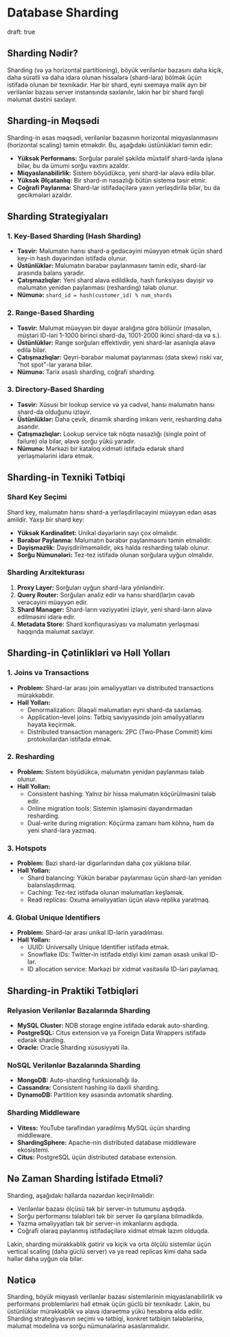 # Database Sharding
draft: true

## Sharding Nədir?

Sharding (və ya horizontal partitioning), böyük verilənlər bazasını daha kiçik, daha sürətli və daha idarə olunan hissələrə (shard-lara) bölmək üçün istifadə olunan bir texnikadır. Hər bir shard, eyni sxemaya malik ayrı bir verilənlər bazası server instansında saxlanılır, lakin hər bir shard fərqli məlumat dəstini saxlayır.

## Sharding-in Məqsədi

Sharding-in əsas məqsədi, verilənlər bazasının horizontal miqyaslanmasını (horizontal scaling) təmin etməkdir. Bu, aşağıdakı üstünlükləri təmin edir:

- **Yüksək Performans:** Sorğular paralel şəkildə müxtəlif shard-larda işlənə bilər, bu da ümumi sorğu vaxtını azaldır.
- **Miqyaslanabilirlik:** Sistem böyüdükcə, yeni shard-lar əlavə edilə bilər.
- **Yüksək Əlçatanlıq:** Bir shard-ın nasazlığı bütün sistemə təsir etmir.
- **Coğrafi Paylanma:** Shard-lar istifadəçilərə yaxın yerləşdirilə bilər, bu da gecikmələri azaldır.

## Sharding Strategiyaları

### 1. Key-Based Sharding (Hash Sharding)

- **Təsvir:** Məlumatın hansı shard-a gedəcəyini müəyyən etmək üçün shard key-in hash dəyərindən istifadə olunur.
- **Üstünlüklər:** Məlumatın bərabər paylanmasını təmin edir, shard-lar arasında balans yaradır.
- **Çatışmazlıqlar:** Yeni shard əlavə edildikdə, hash funksiyası dəyişir və məlumatın yenidən paylanması (resharding) tələb olunur.
- **Nümunə:** `shard_id = hash(customer_id) % num_shards`

### 2. Range-Based Sharding

- **Təsvir:** Məlumat müəyyən bir dəyər aralığına görə bölünür (məsələn, müştəri ID-ləri 1-1000 birinci shard-da, 1001-2000 ikinci shard-da və s.).
- **Üstünlüklər:** Range sorğuları effektivdir, yeni shard-lar asanlıqla əlavə edilə bilər.
- **Çatışmazlıqlar:** Qeyri-bərabər məlumat paylanması (data skew) riski var, "hot spot"-lar yarana bilər.
- **Nümunə:** Tarix əsaslı sharding, coğrafi sharding.

### 3. Directory-Based Sharding

- **Təsvir:** Xüsusi bir lookup service və ya cədvəl, hansı məlumatın hansı shard-da olduğunu izləyir.
- **Üstünlüklər:** Daha çevik, dinamik sharding imkanı verir, resharding daha asandır.
- **Çatışmazlıqlar:** Lookup service tək nöqtə nasazlığı (single point of failure) ola bilər, əlavə sorğu yükü yaradır.
- **Nümunə:** Mərkəzi bir kataloq xidməti istifadə edərək shard yerləşmələrini idarə etmək.

## Sharding-in Texniki Tətbiqi

### Shard Key Seçimi

Shard key, məlumatın hansı shard-a yerləşdiriləcəyini müəyyən edən əsas amildir. Yaxşı bir shard key:

- **Yüksək Kardinalitet:** Unikal dəyərlərin sayı çox olmalıdır.
- **Bərabər Paylanma:** Məlumatın bərabər paylanmasını təmin etməlidir.
- **Dəyişməzlik:** Dəyişdirilməməlidir, əks halda resharding tələb olunur.
- **Sorğu Nümunələri:** Tez-tez istifadə olunan sorğulara uyğun olmalıdır.

### Sharding Arxitekturası

1. **Proxy Layer:** Sorğuları uyğun shard-lara yönləndirir.
2. **Query Router:** Sorğuları analiz edir və hansı shard(lar)ın cavab verəcəyini müəyyən edir.
3. **Shard Manager:** Shard-ların vəziyyətini izləyir, yeni shard-ların əlavə edilməsini idarə edir.
4. **Metadata Store:** Shard konfiqurasiyası və məlumatın yerləşməsi haqqında məlumat saxlayır.

## Sharding-in Çətinlikləri və Həll Yolları

### 1. Joins və Transactions

- **Problem:** Shard-lar arası join əməliyyatları və distributed transactions mürəkkəbdir.
- **Həll Yolları:**
  - Denormalization: Əlaqəli məlumatları eyni shard-da saxlamaq.
  - Application-level joins: Tətbiq səviyyəsində join əməliyyatlarını həyata keçirmək.
  - Distributed transaction managers: 2PC (Two-Phase Commit) kimi protokollardan istifadə etmək.

### 2. Resharding

- **Problem:** Sistem böyüdükcə, məlumatın yenidən paylanması tələb olunur.
- **Həll Yolları:**
  - Consistent hashing: Yalnız bir hissə məlumatın köçürülməsini tələb edir.
  - Online migration tools: Sistemin işləməsini dayandırmadan resharding.
  - Dual-write during migration: Köçürmə zamanı həm köhnə, həm də yeni shard-lara yazmaq.

### 3. Hotspots

- **Problem:** Bəzi shard-lar digərlərindən daha çox yüklənə bilər.
- **Həll Yolları:**
  - Shard balancing: Yükün bərabər paylanması üçün shard-ları yenidən balanslaşdırmaq.
  - Caching: Tez-tez istifadə olunan məlumatları keşləmək.
  - Read replicas: Oxuma əməliyyatları üçün əlavə replika yaratmaq.

### 4. Global Unique Identifiers

- **Problem:** Shard-lar arası unikal ID-lərin yaradılması.
- **Həll Yolları:**
  - UUID: Universally Unique Identifier istifadə etmək.
  - Snowflake IDs: Twitter-in istifadə etdiyi kimi zaman əsaslı unikal ID-lər.
  - ID allocation service: Mərkəzi bir xidmət vasitəsilə ID-ləri paylamaq.

## Sharding-in Praktiki Tətbiqləri

### Relyasion Verilənlər Bazalarında Sharding

- **MySQL Cluster:** NDB storage engine istifadə edərək auto-sharding.
- **PostgreSQL:** Citus extension və ya Foreign Data Wrappers istifadə edərək sharding.
- **Oracle:** Oracle Sharding xüsusiyyəti ilə.

### NoSQL Verilənlər Bazalarında Sharding

- **MongoDB:** Auto-sharding funksionallığı ilə.
- **Cassandra:** Consistent hashing ilə daxili sharding.
- **DynamoDB:** Partition key əsasında avtomatik sharding.

### Sharding Middleware

- **Vitess:** YouTube tərəfindən yaradılmış MySQL üçün sharding middleware.
- **ShardingSphere:** Apache-nin distributed database middleware ekosistemi.
- **Citus:** PostgreSQL üçün distributed database extension.

## Nə Zaman Sharding İstifadə Etməli?

Sharding, aşağıdakı hallarda nəzərdən keçirilməlidir:

- Verilənlər bazası ölçüsü tək bir server-in tutumunu aşdıqda.
- Sorğu performansı tələbləri tək bir server ilə qarşılana bilmədikdə.
- Yazma əməliyyatları tək bir server-in imkanlarını aşdıqda.
- Coğrafi olaraq paylanmış istifadəçilərə xidmət etmək lazım olduqda.

Lakin, sharding mürəkkəblik gətirir və kiçik və orta ölçülü sistemlər üçün vertical scaling (daha güclü server) və ya read replicas kimi daha sadə həllər daha uyğun ola bilər.

## Nəticə

Sharding, böyük miqyaslı verilənlər bazası sistemlərinin miqyaslanabilirlik və performans problemlərini həll etmək üçün güclü bir texnikadır. Lakin, bu üstünlüklər mürəkkəblik və əlavə idarəetmə yükü hesabına əldə edilir. Sharding strategiyasının seçimi və tətbiqi, konkret tətbiqin tələblərinə, məlumat modelinə və sorğu nümunələrinə əsaslanmalıdır.
